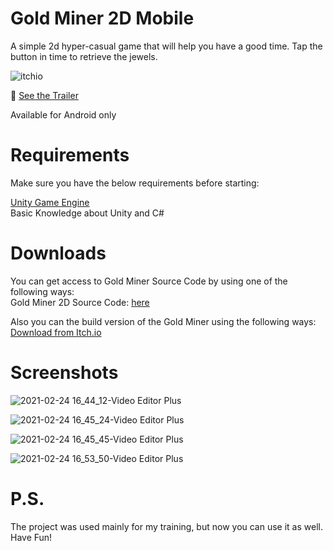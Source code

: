 # Gold Miner 2D Mobile
 
A simple 2d hyper-casual game that will help you have a good time.
Tap the button in time to retrieve the jewels.

![itchio](https://user-images.githubusercontent.com/56506134/109697956-e829c480-7b9f-11eb-9e33-6ff4b94ba6fb.png)



🎥 [See the Trailer](https://youtu.be/ZINwe4_MENU)


Available for Android only
# Requirements

Make sure you have the below requirements before starting:

[Unity Game Engine](https://unity3d.com/ru/get-unity/download)   
Basic Knowledge about Unity and C#


# Downloads
You can get access to Gold Miner Source Code by using one of the following ways:  
Gold Miner 2D Source Code: [here](https://github.com/yadzee/Gold-Miner-2D-Mobile)   
  

Also you can the build version of the Gold Miner using the following ways:  
[Download from Itch.io](https://ianfirsov.itch.io/gold-miner-2d)

# Screenshots


![2021-02-24 16_44_12-Video Editor Plus](https://user-images.githubusercontent.com/56506134/109698839-e6143580-7ba0-11eb-999f-a5e432695e7b.png)

![2021-02-24 16_45_24-Video Editor Plus](https://user-images.githubusercontent.com/56506134/109698602-a1889a00-7ba0-11eb-968f-0bf47327964b.png)

![2021-02-24 16_45_45-Video Editor Plus](https://user-images.githubusercontent.com/56506134/109698624-a64d4e00-7ba0-11eb-9575-8462028e90c5.png)

![2021-02-24 16_53_50-Video Editor Plus](https://user-images.githubusercontent.com/56506134/109698639-aa796b80-7ba0-11eb-8627-24d0b55eb231.png)






# P.S.
The project was used mainly for my training, but now you can use it as well.
Have Fun!
